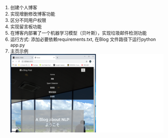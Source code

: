1. 创建个人博客
2. 实现增删修改博客功能
3. 区分不同用户权限
4. 实现留言板功能
5. 在博客内部署了一个机器学习模型（贝叶斯），实现垃圾邮件检测功能
6. 运行方式:  添加必要依赖requirements.txt, 在Blog 文件路径下运行python app.py
7. 主页示例 ![image](https://github.com/Hanshawn11/Blog/blob/master/homeexample.png)


